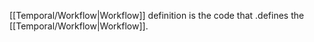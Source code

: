 [[Temporal/Workflow|Workflow]] definition is the code that .defines the [[Temporal/Workflow|Workflow]].
